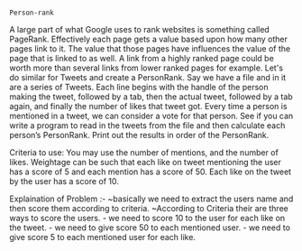                                                                            Person-rank
A large part of what Google uses to rank websites is something called PageRank. 
Effectively each page gets a value based upon how many other pages link to it. 
The value that those pages have influences the value of the page that is linked to as well.
A link from a highly ranked page could be worth more than several links from lower ranked pages for example.
Let's do similar for Tweets and create a PersonRank. Say we have a file and in it are a series of Tweets.
Each line begins with the handle of the person making the tweet, followed by a tab, then the actual tweet, 
followed by a tab again, and finally the number of likes that tweet got.
Every time a person is mentioned in a tweet, we can consider a vote for that person. 
See if you can write a program to read in the tweets from the file and then calculate each person’s PersonRank. 
Print out the results in order of the PersonRank.

Criteria to use: You may use the number of mentions, and the number of likes. Weightage can be such that each like on tweet mentioning the user has a score of 5 and each mention has a score of 50. Each like on the tweet by the user has a score of 10.

Explaination of Problem :-
    ~basically we need to extract the users name and then score them according to criteria.
    ~According to Criteria their are three ways to score the users.
      - we need to score 10 to the user for each like on the tweet.
      - we need to give score 50 to each mentioned user.
      - we need to give score 5 to each mentioned user for each like.


